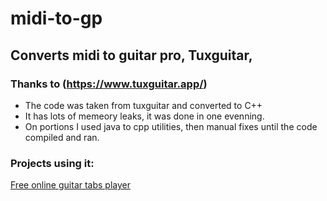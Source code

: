 # midi-to-gp
## Converts midi to guitar pro, Tuxguitar, 
### Thanks to (https://www.tuxguitar.app/)

* The code was taken from tuxguitar and converted to C++
* It has lots of memeory leaks, it was done in one evenning.
* On portions I used java to cpp utilities, then manual fixes until the code compiled and ran.

### Projects using it:
[Free online guitar tabs player](https://ghitara.com)
